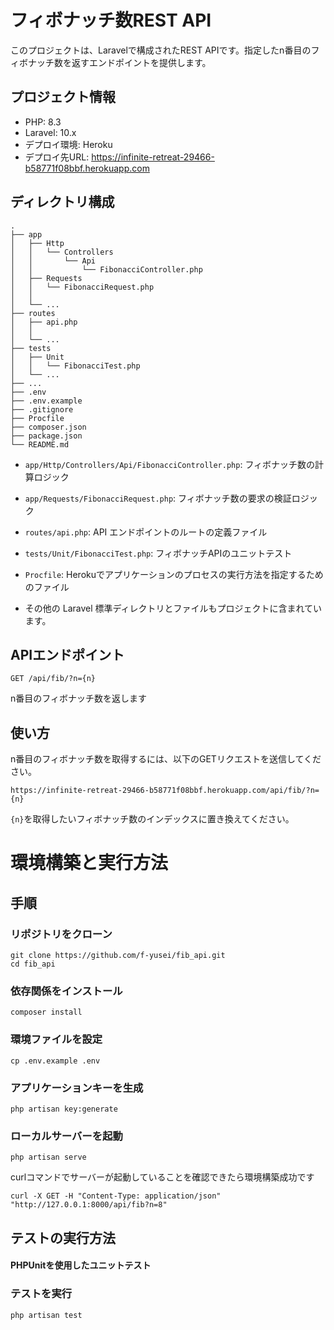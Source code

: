 # フィボナッチ数REST API

このプロジェクトは、Laravelで構成されたREST APIです。指定したn番目のフィボナッチ数を返すエンドポイントを提供します。

## プロジェクト情報
- PHP: 8.3
- Laravel: 10.x
- デプロイ環境: Heroku
- デプロイ先URL: https://infinite-retreat-29466-b58771f08bbf.herokuapp.com

## ディレクトリ構成

```
.
├── app
│   ├── Http
│   │   └── Controllers
│   │       └── Api
│   │           └── FibonacciController.php
│   ├── Requests
│   │   └── FibonacciRequest.php
│   │ 
│   └── ...
├── routes
│   ├── api.php
│   │       
│   └── ...
├── tests
│   ├── Unit
│   │   └── FibonacciTest.php
│   └── ...
├── ...
├── .env
├── .env.example
├── .gitignore
├── Procfile
├── composer.json
├── package.json
└── README.md
```

- `app/Http/Controllers/Api/FibonacciController.php`: フィボナッチ数の計算ロジック
- `app/Requests/FibonacciRequest.php`: フィボナッチ数の要求の検証ロジック
- `routes/api.php`: API エンドポイントのルートの定義ファイル
- `tests/Unit/FibonacciTest.php`: フィボナッチAPIのユニットテスト
- `Procfile`: Herokuでアプリケーションのプロセスの実行方法を指定するためのファイル
  
- その他の Laravel 標準ディレクトリとファイルもプロジェクトに含まれています。
  

## APIエンドポイント

```
GET /api/fib/?n={n}
```

n番目のフィボナッチ数を返します

## 使い方

n番目のフィボナッチ数を取得するには、以下のGETリクエストを送信してください。
```
https://infinite-retreat-29466-b58771f08bbf.herokuapp.com/api/fib/?n={n}
```
`{n}`を取得したいフィボナッチ数のインデックスに置き換えてください。
# 環境構築と実行方法

## 手順
### リポジトリをクローン
```
git clone https://github.com/f-yusei/fib_api.git
cd fib_api
```

### 依存関係をインストール

```
composer install
```

### 環境ファイルを設定

```
cp .env.example .env
```

### アプリケーションキーを生成

```
php artisan key:generate
```

### ローカルサーバーを起動
```
php artisan serve
```
curlコマンドでサーバーが起動していることを確認できたら環境構築成功です
```
curl -X GET -H "Content-Type: application/json" "http://127.0.0.1:8000/api/fib?n=8"
```

## テストの実行方法
#### PHPUnitを使用したユニットテスト
### テストを実行

```
php artisan test
```

